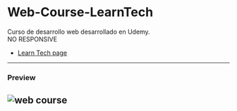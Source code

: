 # Web-Course-LearnTech
Curso de desarrollo web desarrollado en Udemy.                                        
NO RESPONSIVE                                               
- <a href="https://tomatotok.github.io/Web-Course-LearnTech/">Learn Tech page</a>
------------------------------------
### Preview
![web course](https://user-images.githubusercontent.com/77556113/122421525-cf80c700-cf62-11eb-9c6f-1a037965dae3.png)
------------------------------------
